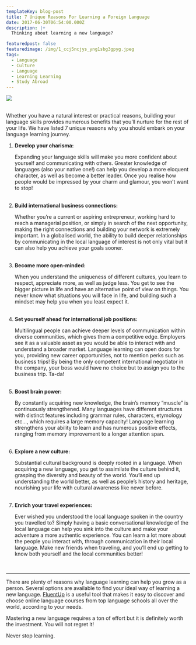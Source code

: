 ```yaml
---
templateKey: blog-post
title: 7 Unique Reasons For Learning a Foreign Language
date: 2017-06-30T06:54:00.000Z
description: |+
  Thinking about learning a new language?

featuredpost: false
featuredimage: /img/1_ccj5ncjys_yng1sbg3gpyg.jpeg
tags:
  - Language
  - Culture
  - Language
  - Learning Learning
  - Study Abroad
---
```

![](/img/1_ccj5ncjys_yng1sbg3gpyg.jpeg)

<br>Whether you have a natural interest or practical reasons, building your language skills provides numerous benefits that you’ll nurture for the rest of your life. We have listed 7 unique reasons why you should embark on your language learning journey.

1. **Develop your charisma:**<p>Expanding your language skills will make you more confident about yourself and communicating with others. Greater knowledge of languages (also your native one!) can help you develop a more eloquent character, as well as become a better leader. Once you realise how people would be impressed by your charm and glamour, you won’t want to stop!</p><br>
2. **Build international business connections:**<p>Whether you’re a current or aspiring entrepreneur, working hard to reach a managerial position, or simply in search of the next opportunity, making the right connections and building your network is extremely important. In a globalised world, the ability to build deeper relationships by communicating in the local language of interest is not only vital but it can also help you achieve your goals sooner.</p><br>
3. **Become more open-minded:**<p>When you understand the uniqueness of different cultures, you learn to respect, appreciate more, as well as judge less. You get to see the bigger picture in life and have an alternative point of view on things. You never know what situations you will face in life, and building such a mindset may help you when you least expect it.</p><br>
4. **Set yourself ahead for international job positions:**<p>Multilingual people can achieve deeper levels of communication within diverse communities, which gives them a competitive edge. Employers see it as a valuable asset as you would be able to interact with and understand a broader market. Language learning can open doors for you, providing new career opportunities, not to mention perks such as business trips! By being the only competent international negotiator in the company, your boss would have no choice but to assign you to the business trip. Ta-da!</p><br>
5. **Boost brain power:**<p>By constantly acquiring new knowledge, the brain’s memory “muscle” is continuously strengthened. Many languages have different structures with distinct features including grammar rules, characters, etymology etc…, which requires a large memory capacity! Language learning strengthens your ability to learn and has numerous positive effects, ranging from memory improvement to a longer attention span.</p><br>
6. **Explore a new culture:**<p>Substantial cultural background is deeply rooted in a language. When acquiring a new language, you get to assimilate the culture behind it, grasping the diversity and beauty of the world. You’ll end up understanding the world better, as well as people’s history and heritage, nourishing your life with cultural awareness like never before.</p><br>
7. **Enrich your travel experiences:**<p>Ever wished you understood the local language spoken in the country you travelled to? Simply having a basic conversational knowledge of the local language can help you sink into the culture and make your adventure a more authentic experience. You can learn a lot more about the people you interact with, through communication in their local language. Make new friends when traveling, and you’ll end up getting to know both yourself and the local communities better!</p><br>

<hr>

There are plenty of reasons why language learning can help you grow as a person. Several options are available to find your ideal way of learning a new language. [FluentUp](https://fluentup.com/) is a useful tool that makes it easy to discover and choose online language courses from top language schools all over the world, according to your needs.



Mastering a new language requires a ton of effort but it is definitely worth the investment. You will not regret it!



Never stop learning.

